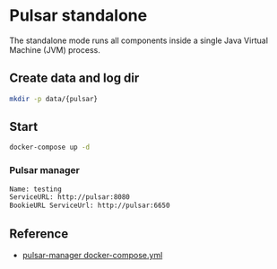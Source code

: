 # Pulsar standalone

The standalone mode runs all components inside a single Java Virtual Machine (JVM) process.

## Create data and log dir

```sh
mkdir -p data/{pulsar}
```

## Start

```sh
docker-compose up -d
```

### Pulsar manager

```sh
Name: testing
ServiceURL: http://pulsar:8080
BookieURL ServiceUrl: http://pulsar:6650
```

## Reference

- [pulsar-manager docker-compose.yml](https://github.com/apache/pulsar-manager/blob/master/docker/docker-compose.yml)
